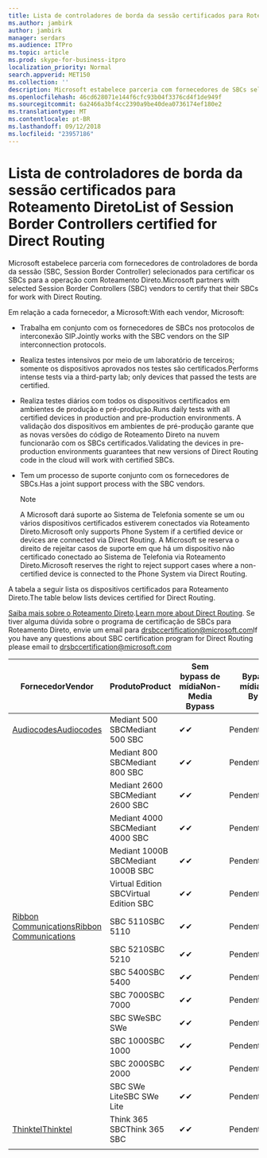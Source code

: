 ```yaml
---
title: Lista de controladores de borda da sessão certificados para Roteamento Direto
ms.author: jambirk
author: jambirk
manager: serdars
ms.audience: ITPro
ms.topic: article
ms.prod: skype-for-business-itpro
localization_priority: Normal
search.appverid: MET150
ms.collection: ''
description: Microsoft estabelece parceria com fornecedores de SBCs selecionados para certificar os SBCs para a operação com Roteamento Direto.
ms.openlocfilehash: 46cd628071e144f6cfc93b04f3376cd4f1de949f
ms.sourcegitcommit: 6a2466a3bf4cc2390a9be40dea0736174ef180e2
ms.translationtype: MT
ms.contentlocale: pt-BR
ms.lasthandoff: 09/12/2018
ms.locfileid: "23957186"
---
```

# <a name="list-of-session-border-controllers-certified-for-direct-routing"></a><span data-ttu-id="89825-103">Lista de controladores de borda da sessão certificados para Roteamento Direto</span><span class="sxs-lookup"><span data-stu-id="89825-103">List of Session Border Controllers certified for Direct Routing</span></span>

<span data-ttu-id="89825-104">Microsoft estabelece parceria com fornecedores de controladores de borda da sessão (SBC, Session Border Controller) selecionados para certificar os SBCs para a operação com Roteamento Direto.</span><span class="sxs-lookup"><span data-stu-id="89825-104">Microsoft partners with selected Session Border Controllers (SBC) vendors to certify that their SBCs for work with Direct Routing.</span></span> 

<span data-ttu-id="89825-105">Em relação a cada fornecedor, a Microsoft:</span><span class="sxs-lookup"><span data-stu-id="89825-105">With each vendor, Microsoft:</span></span> 

- <span data-ttu-id="89825-106">Trabalha em conjunto com os fornecedores de SBCs nos protocolos de interconexão SIP.</span><span class="sxs-lookup"><span data-stu-id="89825-106">Jointly works with the SBC vendors on the SIP interconnection protocols.</span></span>
- <span data-ttu-id="89825-107">Realiza testes intensivos por meio de um laboratório de terceiros; somente os dispositivos aprovados nos testes são certificados.</span><span class="sxs-lookup"><span data-stu-id="89825-107">Performs intense tests via a third-party lab; only devices that passed the tests are certified.</span></span> 
- <span data-ttu-id="89825-108">Realiza testes diários com todos os dispositivos certificados em ambientes de produção e pré-produção.</span><span class="sxs-lookup"><span data-stu-id="89825-108">Runs daily tests with all certified devices in production and pre-production environments.</span></span> <span data-ttu-id="89825-109">A validação dos dispositivos em ambientes de pré-produção garante que as novas versões do código de Roteamento Direto na nuvem funcionarão com os SBCs certificados.</span><span class="sxs-lookup"><span data-stu-id="89825-109">Validating the devices in pre-production environments guarantees that new versions of Direct Routing code in the cloud will work with certified SBCs.</span></span> 
- <span data-ttu-id="89825-110">Tem um processo de suporte conjunto com os fornecedores de SBCs.</span><span class="sxs-lookup"><span data-stu-id="89825-110">Has a joint support process with the SBC vendors.</span></span>
 

  > [!NOTE]
  > <span data-ttu-id="89825-111">A Microsoft dará suporte ao Sistema de Telefonia somente se um ou vários dispositivos certificados estiverem conectados via Roteamento Direto.</span><span class="sxs-lookup"><span data-stu-id="89825-111">Microsoft only supports Phone System if a certified device or devices are connected via Direct Routing.</span></span> <span data-ttu-id="89825-112">A Microsoft se reserva o direito de rejeitar casos de suporte em que há um dispositivo não certificado conectado ao Sistema de Telefonia via Roteamento Direto.</span><span class="sxs-lookup"><span data-stu-id="89825-112">Microsoft reserves the right to reject support cases where a non-certified device is connected to the Phone System via Direct Routing.</span></span> 

<span data-ttu-id="89825-113">A tabela a seguir lista os dispositivos certificados para Roteamento Direto.</span><span class="sxs-lookup"><span data-stu-id="89825-113">The table below lists devices certified for Direct Routing.</span></span> 

<span data-ttu-id="89825-114">[Saiba mais sobre o Roteamento Direto](https://aka.ms/dr).</span><span class="sxs-lookup"><span data-stu-id="89825-114">[Learn more about Direct Routing](https://aka.ms/dr).</span></span> <span data-ttu-id="89825-115">Se tiver alguma dúvida sobre o programa de certificação de SBCs para Roteamento Direto, envie um email para drsbccertification@microsoft.com</span><span class="sxs-lookup"><span data-stu-id="89825-115">If you have any questions about SBC certification program for Direct Routing please email to drsbccertification@microsoft.com</span></span>


|<span data-ttu-id="89825-116">Fornecedor</span><span class="sxs-lookup"><span data-stu-id="89825-116">Vendor</span></span>  |<span data-ttu-id="89825-117">Produto</span><span class="sxs-lookup"><span data-stu-id="89825-117">Product</span></span>  |<span data-ttu-id="89825-118">Sem bypass de mídia</span><span class="sxs-lookup"><span data-stu-id="89825-118">Non-Media Bypass</span></span>  |<span data-ttu-id="89825-119">Bypass de mídia</span><span class="sxs-lookup"><span data-stu-id="89825-119">Media Bypass</span></span>  |<span data-ttu-id="89825-120">Versão do software</span><span class="sxs-lookup"><span data-stu-id="89825-120">Software Version</span></span>|
|---------|---------|---------|---------|---------|
|[<span data-ttu-id="89825-121">Audiocodes</span><span class="sxs-lookup"><span data-stu-id="89825-121">Audiocodes</span></span>](https://www.audiocodes.com/solutions-products/products/products-for-microsoft-365/sbcs-media-gateways)    |   <span data-ttu-id="89825-122">Mediant 500 SBC</span><span class="sxs-lookup"><span data-stu-id="89825-122">Mediant 500 SBC</span></span>       |    <span data-ttu-id="89825-123">&#10004;</span><span class="sxs-lookup"><span data-stu-id="89825-123">&#10004;</span></span>     |    <span data-ttu-id="89825-124">Pendente</span><span class="sxs-lookup"><span data-stu-id="89825-124">Pending</span></span>      |     <span data-ttu-id="89825-125">7.20A.200.055</span><span class="sxs-lookup"><span data-stu-id="89825-125">7.20A.200.055</span></span>     |
|  |   <span data-ttu-id="89825-126">Mediant 800 SBC</span><span class="sxs-lookup"><span data-stu-id="89825-126">Mediant 800 SBC</span></span>       |    <span data-ttu-id="89825-127">&#10004;</span><span class="sxs-lookup"><span data-stu-id="89825-127">&#10004;</span></span>      |     <span data-ttu-id="89825-128">Pendente</span><span class="sxs-lookup"><span data-stu-id="89825-128">Pending</span></span>    |      <span data-ttu-id="89825-129">7.20A.200.055</span><span class="sxs-lookup"><span data-stu-id="89825-129">7.20A.200.055</span></span>    |
|     |      <span data-ttu-id="89825-130">Mediant 2600 SBC</span><span class="sxs-lookup"><span data-stu-id="89825-130">Mediant 2600 SBC</span></span>    |     <span data-ttu-id="89825-131">&#10004;</span><span class="sxs-lookup"><span data-stu-id="89825-131">&#10004;</span></span>     |    <span data-ttu-id="89825-132">Pendente</span><span class="sxs-lookup"><span data-stu-id="89825-132">Pending</span></span>     |    <span data-ttu-id="89825-133">7.20A.200.055</span><span class="sxs-lookup"><span data-stu-id="89825-133">7.20A.200.055</span></span>      |
|     |   <span data-ttu-id="89825-134">Mediant 4000 SBC</span><span class="sxs-lookup"><span data-stu-id="89825-134">Mediant 4000 SBC</span></span>       |     <span data-ttu-id="89825-135">&#10004;</span><span class="sxs-lookup"><span data-stu-id="89825-135">&#10004;</span></span>     |    <span data-ttu-id="89825-136">Pendente</span><span class="sxs-lookup"><span data-stu-id="89825-136">Pending</span></span>     |    <span data-ttu-id="89825-137">7.20A.200.055</span><span class="sxs-lookup"><span data-stu-id="89825-137">7.20A.200.055</span></span>      |
|     |    <span data-ttu-id="89825-138">Mediant 1000B SBC</span><span class="sxs-lookup"><span data-stu-id="89825-138">Mediant 1000B  SBC</span></span>   |    <span data-ttu-id="89825-139">&#10004;</span><span class="sxs-lookup"><span data-stu-id="89825-139">&#10004;</span></span>      |  <span data-ttu-id="89825-140">Pendente</span><span class="sxs-lookup"><span data-stu-id="89825-140">Pending</span></span>       |    <span data-ttu-id="89825-141">7.20A.200.055</span><span class="sxs-lookup"><span data-stu-id="89825-141">7.20A.200.055</span></span>   |
|     |   <span data-ttu-id="89825-142">Virtual Edition SBC</span><span class="sxs-lookup"><span data-stu-id="89825-142">Virtual Edition SBC</span></span>    |   <span data-ttu-id="89825-143">&#10004;</span><span class="sxs-lookup"><span data-stu-id="89825-143">&#10004;</span></span>   |<span data-ttu-id="89825-144">Pendente</span><span class="sxs-lookup"><span data-stu-id="89825-144">Pending</span></span>         |     <span data-ttu-id="89825-145">7.20A.200.055</span><span class="sxs-lookup"><span data-stu-id="89825-145">7.20A.200.055</span></span>     |
|[<span data-ttu-id="89825-146">Ribbon Communications</span><span class="sxs-lookup"><span data-stu-id="89825-146">Ribbon Communications</span></span>](https://ribboncommunications.com/solutions/enterprise-solutions/microsoft-skype-business)     | <span data-ttu-id="89825-147">SBC 5110</span><span class="sxs-lookup"><span data-stu-id="89825-147">SBC 5110</span></span>    |    <span data-ttu-id="89825-148">&#10004;</span><span class="sxs-lookup"><span data-stu-id="89825-148">&#10004;</span></span>      |   <span data-ttu-id="89825-149">Pendente</span><span class="sxs-lookup"><span data-stu-id="89825-149">Pending</span></span>      |     <span data-ttu-id="89825-150">V6.2</span><span class="sxs-lookup"><span data-stu-id="89825-150">V6.2</span></span>     |
|     |<span data-ttu-id="89825-151">SBC 5210</span><span class="sxs-lookup"><span data-stu-id="89825-151">SBC 5210</span></span>     |     <span data-ttu-id="89825-152">&#10004;</span><span class="sxs-lookup"><span data-stu-id="89825-152">&#10004;</span></span>     |    <span data-ttu-id="89825-153">Pendente</span><span class="sxs-lookup"><span data-stu-id="89825-153">Pending</span></span>     |    <span data-ttu-id="89825-154">V6.2</span><span class="sxs-lookup"><span data-stu-id="89825-154">V6.2</span></span>      |
|     | <span data-ttu-id="89825-155">SBC 5400</span><span class="sxs-lookup"><span data-stu-id="89825-155">SBC 5400</span></span>     |    <span data-ttu-id="89825-156">&#10004;</span><span class="sxs-lookup"><span data-stu-id="89825-156">&#10004;</span></span>  |    <span data-ttu-id="89825-157">Pendente</span><span class="sxs-lookup"><span data-stu-id="89825-157">Pending</span></span>     |   <span data-ttu-id="89825-158">V6.2</span><span class="sxs-lookup"><span data-stu-id="89825-158">V6.2</span></span>    |
|     |<span data-ttu-id="89825-159">SBC 7000</span><span class="sxs-lookup"><span data-stu-id="89825-159">SBC 7000</span></span>     |     <span data-ttu-id="89825-160">&#10004;</span><span class="sxs-lookup"><span data-stu-id="89825-160">&#10004;</span></span>  |    <span data-ttu-id="89825-161">Pendente</span><span class="sxs-lookup"><span data-stu-id="89825-161">Pending</span></span>     |    <span data-ttu-id="89825-162">V6.2</span><span class="sxs-lookup"><span data-stu-id="89825-162">V6.2</span></span>      |
|     | <span data-ttu-id="89825-163">SBC SWe</span><span class="sxs-lookup"><span data-stu-id="89825-163">SBC SWe</span></span>  |   <span data-ttu-id="89825-164">&#10004;</span><span class="sxs-lookup"><span data-stu-id="89825-164">&#10004;</span></span>    |    <span data-ttu-id="89825-165">Pendente</span><span class="sxs-lookup"><span data-stu-id="89825-165">Pending</span></span>     |    <span data-ttu-id="89825-166">V6.2</span><span class="sxs-lookup"><span data-stu-id="89825-166">V6.2</span></span>      |
|     |<span data-ttu-id="89825-167">SBC 1000</span><span class="sxs-lookup"><span data-stu-id="89825-167">SBC 1000</span></span>   |     <span data-ttu-id="89825-168">&#10004;</span><span class="sxs-lookup"><span data-stu-id="89825-168">&#10004;</span></span>   |     <span data-ttu-id="89825-169">Pendente</span><span class="sxs-lookup"><span data-stu-id="89825-169">Pending</span></span>    |    <span data-ttu-id="89825-170">V7.0.2</span><span class="sxs-lookup"><span data-stu-id="89825-170">V7.0.2</span></span>   |<span data-ttu-id="89825-171">&#10004;</span><span class="sxs-lookup"><span data-stu-id="89825-171">&#10004;</span></span> 
|     | <span data-ttu-id="89825-172">SBC 2000</span><span class="sxs-lookup"><span data-stu-id="89825-172">SBC 2000</span></span>    |     <span data-ttu-id="89825-173">&#10004;</span><span class="sxs-lookup"><span data-stu-id="89825-173">&#10004;</span></span>   |    <span data-ttu-id="89825-174">Pendente</span><span class="sxs-lookup"><span data-stu-id="89825-174">Pending</span></span>     |    <span data-ttu-id="89825-175">V7.0.2</span><span class="sxs-lookup"><span data-stu-id="89825-175">V7.0.2</span></span>      |
|     | <span data-ttu-id="89825-176">SBC SWe Lite</span><span class="sxs-lookup"><span data-stu-id="89825-176">SBC SWe Lite</span></span>     |<span data-ttu-id="89825-177">&#10004;</span><span class="sxs-lookup"><span data-stu-id="89825-177">&#10004;</span></span> | <span data-ttu-id="89825-178">Pendente</span><span class="sxs-lookup"><span data-stu-id="89825-178">Pending</span></span> | <span data-ttu-id="89825-179">V7.0.4</span><span class="sxs-lookup"><span data-stu-id="89825-179">V7.0.4</span></span>
|[<span data-ttu-id="89825-180">Thinktel</span><span class="sxs-lookup"><span data-stu-id="89825-180">Thinktel</span></span>](https://www.thinktel.ca/services/think-365/think-365-overview/)     |    <span data-ttu-id="89825-181">Think 365 SBC</span><span class="sxs-lookup"><span data-stu-id="89825-181">Think 365 SBC</span></span>      |  <span data-ttu-id="89825-182">&#10004;</span><span class="sxs-lookup"><span data-stu-id="89825-182">&#10004;</span></span>       |    <span data-ttu-id="89825-183">Pendente</span><span class="sxs-lookup"><span data-stu-id="89825-183">Pending</span></span>     |   <span data-ttu-id="89825-184">V1.4</span><span class="sxs-lookup"><span data-stu-id="89825-184">V1.4</span></span>       |
|     |         |         |         |         |
